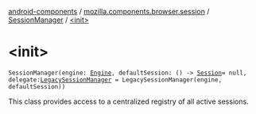 [android-components](../../index.md) / [mozilla.components.browser.session](../index.md) / [SessionManager](index.md) / [&lt;init&gt;](./-init-.md)

# &lt;init&gt;

`SessionManager(engine: `[`Engine`](../../mozilla.components.concept.engine/-engine/index.md)`, defaultSession: () -> `[`Session`](../-session/index.md)` = null, delegate: `[`LegacySessionManager`](../-legacy-session-manager/index.md)` = LegacySessionManager(engine, defaultSession))`

This class provides access to a centralized registry of all active sessions.

